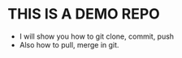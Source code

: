 # THIS IS A DEMO REPO

- I will show you how to git clone, commit, push
- Also how to pull, merge in git.

